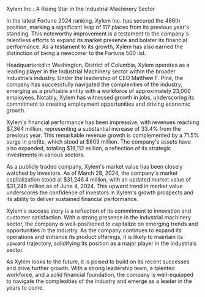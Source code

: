 Xylem Inc.: A Rising Star in the Industrial Machinery Sector

In the latest Fortune 2024 ranking, Xylem Inc. has secured the 486th position, marking a significant leap of 117 places from its previous year's standing. This noteworthy improvement is a testament to the company's relentless efforts to expand its market presence and bolster its financial performance. As a testament to its growth, Xylem has also earned the distinction of being a newcomer to the Fortune 500 list.

Headquartered in Washington, District of Columbia, Xylem operates as a leading player in the Industrial Machinery sector within the broader Industrials industry. Under the leadership of CEO Matthew F. Pine, the company has successfully navigated the complexities of the industry, emerging as a profitable entity with a workforce of approximately 23,000 employees. Notably, Xylem has witnessed growth in jobs, underscoring its commitment to creating employment opportunities and driving economic growth.

Xylem's financial performance has been impressive, with revenues reaching $7,364 million, representing a substantial increase of 33.4% from the previous year. This remarkable revenue growth is complemented by a 71.5% surge in profits, which stood at $609 million. The company's assets have also expanded, totaling $16,112 million, a reflection of its strategic investments in various sectors.

As a publicly traded company, Xylem's market value has been closely watched by investors. As of March 28, 2024, the company's market capitalization stood at $31,246.4 million, with an updated market value of $31,246 million as of June 4, 2024. This upward trend in market value underscores the confidence of investors in Xylem's growth prospects and its ability to deliver sustained financial performance.

Xylem's success story is a reflection of its commitment to innovation and customer satisfaction. With a strong presence in the industrial machinery sector, the company is well-positioned to capitalize on emerging trends and opportunities in the industry. As the company continues to expand its operations and enhance its product offerings, it is likely to maintain its upward trajectory, solidifying its position as a major player in the Industrials sector.

As Xylem looks to the future, it is poised to build on its recent successes and drive further growth. With a strong leadership team, a talented workforce, and a solid financial foundation, the company is well-equipped to navigate the complexities of the industry and emerge as a leader in the years to come.
